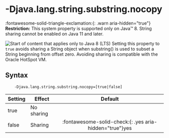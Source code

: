 <!--
* Copyright (c) 2017, 2023 IBM Corp. and others
*
* This program and the accompanying materials are made
* available under the terms of the Eclipse Public License 2.0
* which accompanies this distribution and is available at
* https://www.eclipse.org/legal/epl-2.0/ or the Apache
* License, Version 2.0 which accompanies this distribution and
* is available at https://www.apache.org/licenses/LICENSE-2.0.
*
* This Source Code may also be made available under the
* following Secondary Licenses when the conditions for such
* availability set forth in the Eclipse Public License, v. 2.0
* are satisfied: GNU General Public License, version 2 with
* the GNU Classpath Exception [1] and GNU General Public
* License, version 2 with the OpenJDK Assembly Exception [2].
*
* [1] https://www.gnu.org/software/classpath/license.html
* [2] https://openjdk.org/legal/assembly-exception.html
*
* SPDX-License-Identifier: EPL-2.0 OR Apache-2.0 OR GPL-2.0 WITH
* Classpath-exception-2.0 OR LicenseRef-GPL-2.0 WITH Assembly-exception
-->

# -Djava.lang.string.substring.nocopy

:fontawesome-solid-triangle-exclamation:{: .warn aria-hidden="true"} **Restriction:** This system property is supported only on Java&trade; 8. String sharing cannot be enabled on Java 11 and later.

![Start of content that applies only to Java 8 (LTS)](cr/java8.png) Setting this property to `true` avoids sharing a String object when substring() is used to subset a String beginning from offset zero. Avoiding sharing is compatible with the Oracle HotSpot VM.

## Syntax

        -Djava.lang.string.substring.nocopy=[true|false]

| Setting      | Effect     | Default                                                                            |
|--------------|------------|:----------------------------------------------------------------------------------:|
| true         | No sharing |                                                                                    |
| false        | Sharing    | :fontawesome-solid-check:{: .yes aria-hidden="true"}<span class="sr-only">yes</span>     |


<!-- ==== END OF TOPIC ==== djavalangstringsubstringnocopy.md ==== -->
